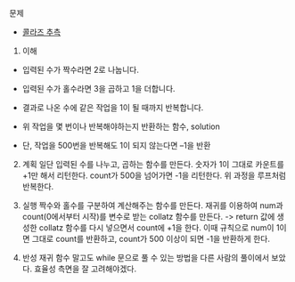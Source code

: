 문제
- [콜라즈 추측](https://programmers.co.kr/learn/courses/30/lessons/12943)


1. 이해

- 입력된 수가 짝수라면 2로 나눕니다. 
- 입력된 수가 홀수라면 3을 곱하고 1을 더합니다.
- 결과로 나온 수에 같은 작업을 1이 될 때까지 반복합니다.

- 위 작업을 몇 번이나 반복해야하는지 반환하는 함수, solution
- 단, 작업을 500번을 반복해도 1이 되지 않는다면 –1을 반환

2. 계획
일단 입력된 수를 나누고, 곱하는 함수를 만든다.
숫자가 1이 그대로 카운트를 +1만 해서 리턴한다.
count가 500을 넘어가면 -1을 리턴한다.
위 과정을 루프처럼 반복한다.

3. 실행
짝수와 홀수를 구분하여 계산해주는 함수를 만든다. 
재귀를 이용하여 num과 count(0에서부터 시작)를 변수로 받는 collatz 함수를 만든다.
-> return 값에 생성한 collatz 함수를 다시 넣으면서 count에 +1을 한다.
이때 규칙으로 num이 1이면 그대로 count를 반환하고, count가 500 이상이 되면 -1을 반환하게 한다.

4. 반성
재귀 함수 말고도 while 문으로 풀 수 있는 방법을 다른 사람의 풀이에서 보았다.
효율성 측면을 잘 고려해야겠다.
